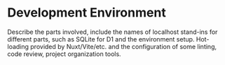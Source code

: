 # Development Environment

Describe the parts involved, include the names of localhost stand-ins for different parts, such as SQLite for D1 and the environment setup.  Hot-loading provided by Nuxt/Vite/etc. and the configuration of some linting, code review, project organization tools.
